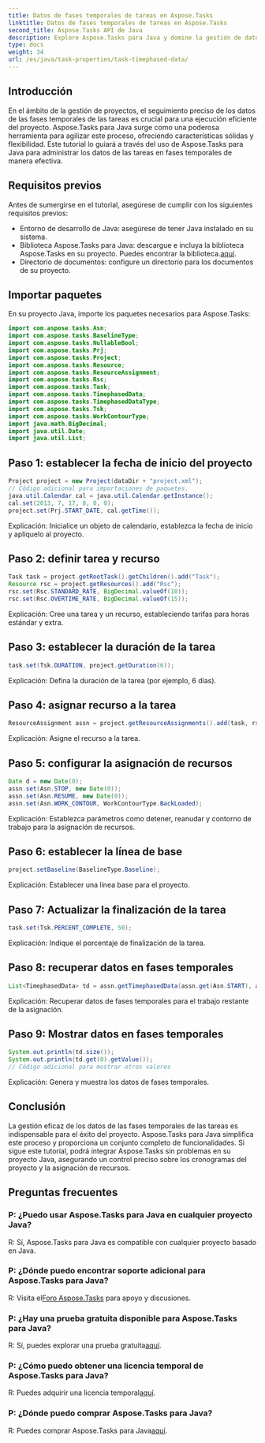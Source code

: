 ```yaml
---
title: Datos de fases temporales de tareas en Aspose.Tasks
linktitle: Datos de fases temporales de tareas en Aspose.Tasks
second_title: Aspose.Tasks API de Java
description: Explore Aspose.Tasks para Java y domine la gestión de datos en fases temporales de tareas. Descargue la biblioteca, disfrute de una prueba gratuita y optimice el seguimiento de su proyecto.
type: docs
weight: 34
url: /es/java/task-properties/task-timephased-data/
---
```

## Introducción
En el ámbito de la gestión de proyectos, el seguimiento preciso de los datos de las fases temporales de las tareas es crucial para una ejecución eficiente del proyecto. Aspose.Tasks para Java surge como una poderosa herramienta para agilizar este proceso, ofreciendo características sólidas y flexibilidad. Este tutorial lo guiará a través del uso de Aspose.Tasks para Java para administrar los datos de las tareas en fases temporales de manera efectiva.
## Requisitos previos
Antes de sumergirse en el tutorial, asegúrese de cumplir con los siguientes requisitos previos:
- Entorno de desarrollo de Java: asegúrese de tener Java instalado en su sistema.
-  Biblioteca Aspose.Tasks para Java: descargue e incluya la biblioteca Aspose.Tasks en su proyecto. Puedes encontrar la biblioteca.[aquí](https://releases.aspose.com/tasks/java/).
- Directorio de documentos: configure un directorio para los documentos de su proyecto.
## Importar paquetes
En su proyecto Java, importe los paquetes necesarios para Aspose.Tasks:
```java
import com.aspose.tasks.Asn;
import com.aspose.tasks.BaselineType;
import com.aspose.tasks.NullableBool;
import com.aspose.tasks.Prj;
import com.aspose.tasks.Project;
import com.aspose.tasks.Resource;
import com.aspose.tasks.ResourceAssignment;
import com.aspose.tasks.Rsc;
import com.aspose.tasks.Task;
import com.aspose.tasks.TimephasedData;
import com.aspose.tasks.TimephasedDataType;
import com.aspose.tasks.Tsk;
import com.aspose.tasks.WorkContourType;
import java.math.BigDecimal;
import java.util.Date;
import java.util.List;
```
## Paso 1: establecer la fecha de inicio del proyecto
```java
Project project = new Project(dataDir + "project.xml");
// Código adicional para importaciones de paquetes.
java.util.Calendar cal = java.util.Calendar.getInstance();
cal.set(2013, 7, 17, 8, 0, 0);
project.set(Prj.START_DATE, cal.getTime());
```
Explicación: Inicialice un objeto de calendario, establezca la fecha de inicio y aplíquelo al proyecto.
## Paso 2: definir tarea y recurso
```java
Task task = project.getRootTask().getChildren().add("Task");
Resource rsc = project.getResources().add("Rsc");
rsc.set(Rsc.STANDARD_RATE, BigDecimal.valueOf(10));
rsc.set(Rsc.OVERTIME_RATE, BigDecimal.valueOf(15));
```
Explicación: Cree una tarea y un recurso, estableciendo tarifas para horas estándar y extra.
## Paso 3: establecer la duración de la tarea
```java
task.set(Tsk.DURATION, project.getDuration(6));
```
Explicación: Defina la duración de la tarea (por ejemplo, 6 días).
## Paso 4: asignar recurso a la tarea
```java
ResourceAssignment assn = project.getResourceAssignments().add(task, rsc);
```
Explicación: Asigne el recurso a la tarea.
## Paso 5: configurar la asignación de recursos
```java
Date d = new Date(0);
assn.set(Asn.STOP, new Date(0));
assn.set(Asn.RESUME, new Date(0));
assn.set(Asn.WORK_CONTOUR, WorkContourType.BackLoaded);
```
Explicación: Establezca parámetros como detener, reanudar y contorno de trabajo para la asignación de recursos.
## Paso 6: establecer la línea de base
```java
project.setBaseline(BaselineType.Baseline);
```
Explicación: Establecer una línea base para el proyecto.
## Paso 7: Actualizar la finalización de la tarea
```java
task.set(Tsk.PERCENT_COMPLETE, 50);
```
Explicación: Indique el porcentaje de finalización de la tarea.
## Paso 8: recuperar datos en fases temporales
```java
List<TimephasedData> td = assn.getTimephasedData(assn.get(Asn.START), assn.get(Asn.FINISH), TimephasedDataType.AssignmentRemainingWork).toList();
```
Explicación: Recuperar datos de fases temporales para el trabajo restante de la asignación.
## Paso 9: Mostrar datos en fases temporales
```java
System.out.println(td.size());
System.out.println(td.get(0).getValue());
// Código adicional para mostrar otros valores
```
Explicación: Genera y muestra los datos de fases temporales.
## Conclusión
La gestión eficaz de los datos de las fases temporales de las tareas es indispensable para el éxito del proyecto. Aspose.Tasks para Java simplifica este proceso y proporciona un conjunto completo de funcionalidades. Si sigue este tutorial, podrá integrar Aspose.Tasks sin problemas en su proyecto Java, asegurando un control preciso sobre los cronogramas del proyecto y la asignación de recursos.
## Preguntas frecuentes
### P: ¿Puedo usar Aspose.Tasks para Java en cualquier proyecto Java?
R: Sí, Aspose.Tasks para Java es compatible con cualquier proyecto basado en Java.
### P: ¿Dónde puedo encontrar soporte adicional para Aspose.Tasks para Java?
 R: Visita el[Foro Aspose.Tasks](https://forum.aspose.com/c/tasks/15) para apoyo y discusiones.
### P: ¿Hay una prueba gratuita disponible para Aspose.Tasks para Java?
 R: Sí, puedes explorar una prueba gratuita[aquí](https://releases.aspose.com/).
### P: ¿Cómo puedo obtener una licencia temporal de Aspose.Tasks para Java?
 R: Puedes adquirir una licencia temporal[aquí](https://purchase.aspose.com/temporary-license/).
### P: ¿Dónde puedo comprar Aspose.Tasks para Java?
 R: Puedes comprar Aspose.Tasks para Java[aquí](https://purchase.aspose.com/buy).